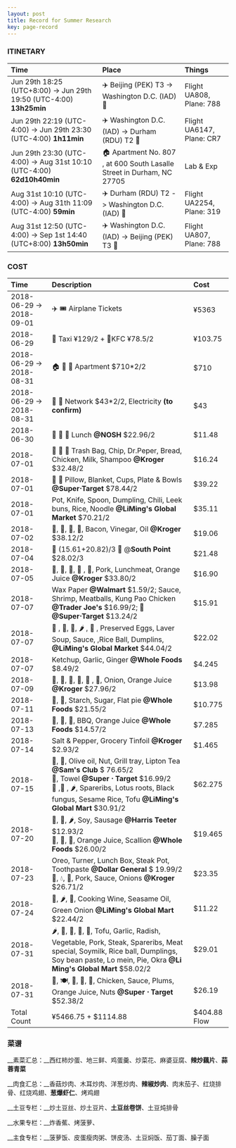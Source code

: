 ```yaml
---
layout: post
title: Record for Summer Research
key: page-record
---
```



### ITINETARY

| Time                                                         | Place                                                        | Things                    |
| :----------------------------------------------------------- | :----------------------------------------------------------- | :------------------------ |
| Jun 29th 18:25 (UTC+8:00) -> Jun 29th 19:50 (UTC-4:00) **13h25min** | :airplane: Beijing (PEK) T3 ->  Washington D.C. (IAD) :flight_arrival: | Flight UA808, Plane: 788  |
| Jun 29th 22:19 (UTC-4:00) -> Jun 29th 23:30 (UTC-4:00) **1h11min** | :airplane: Washington D.C. (IAD) ->  Durham (RDU) T2 :flight_arrival: | Flight UA6147, Plane: CR7 |
| Jun 29th 23:30 (UTC-4:00) -> Aug 31st 10:10 (UTC-4:00) **62d10h40min** | :house: Apartment No. 807 , at 600 South Lasalle Street in Durham, NC 27705 | Lab & Exp                 |
| Aug 31st 10:10 (UTC-4:00) -> Aug 31th 11:09 (UTC-4:00) **59min** | ✈️  Durham (RDU) T2 -> Washington D.C. (IAD) :flight_departure: | Flight UA2254, Plane: 319 |
| Aug 31st 12:50 (UTC-4:00) -> Sep 1st 14:40 (UTC+8:00) **13h50min** | ✈️ Washington D.C. (IAD) -> Beijing (PEK) T3 :flight_departure: | Flight UA807, Plane: 788  |

### COST

| Time                     | Description                                                  | Cost    |
| :----------------------- | :----------------------------------------------------------- | :------ |
| 2018-06-29 -> 2018-09-01 | :airplane: :tickets: Airplane Tickets                        | ¥5363   |
| 2018-06-29               | 🚕 Taxi ¥129/2 + 🍿KFC ¥78.5/2                                 | ¥103.75 |
| 2018-06-29 -> 2018-08-31 | :house: :potable_water: :sleeping_bed: Apartment $710*2/2    | $710    |
| 2018-06-29 -> 2018-08-31 | :signal_strength: :electric_plug: Network $43*2/2, Electricity __(to confirm)__ | $43     |
| 2018-06-30               | :pizza: :green_salad: :tropical_drink:  Lunch __@NOSH__ $22.96/2 | $11.48  |
| 2018-07-01               | :milk_glass: :bread: :baguette_bread: Trash Bag, Chip, Dr.Peper, Bread, Chicken, Milk, Shampoo __@Kroger__ $32.48/2 | $16.24  |
| 2018-07-01               | 🍉  🍞 Pillow, Blanket, Cups, Plate & Bowls __@Super$\cdot$Target__ $78.44/2 | $39.22  |
| 2018-07-01               | Pot, Knife, Spoon, Dumpling, Chili, Leek buns, Rice, Noodle __@LiMing's Global Market__ $70.21/2 | $35.11  |
| 2018-07-02               | :tomato:, :potato:, :carrot:, :chicken:, Bacon, Vinegar, Oil __@Kroger__ $38.12/2 | $19.06  |
| 2018-07-04               | 🚕 (15.61+20.82)/3 :cinema: @**South Point** $28.02/3         | $21.48  |
| 2018-07-05               | :milk_glass:, :egg:, :mushroom:, :banana: , 🍊, Pork, Lunchmeat, Orange Juice __@Kroger__ $33.80/2 | $16.90  |
| 2018-07-07              | Wax Paper __@Walmart__ \$1.59/2; Sauce, Shrimp, Meatballs, Kung Pao Chicken __@Trader Joe's__ \$16.99/2; :bread: __@Super$\cdot$Target__ \$13.24/2 | $15.91 |
| 2018-07-07              | :eggplant: , :tomato:, 🍄, :hot_pepper: , :meat_on_bone: , Preserved Eggs, Laver Soup, Sauce, ,Rice Ball, Dumplins, __@LiMing's Global Market__ $44.04/2 | $22.02 |
| 2018-07-07              | Ketchup, Garlic, Ginger __@Whole Foods__ $8.49/2 | $4.245 |
| 2018-07-09 | :eggplant:, :potato:, :peach:, :egg:, :bacon: , :milk_glass:, Onion, Orange Juice __@Kroger__ $27.96/2 | $13.98 |
| 2018-07-11 | :rice:, :bread:, Starch, Sugar, Flat pie __@Whole Foods__ $21.55/2 | $10.775 |
| 2018-07-13 | :chicken:, :ice_cream:, :milk_glass:, BBQ, Orange Juice __@Whole Foods__ $14.57/2 | $7.285 |
| 2018-07-14 | Salt & Pepper, Grocery Tinfoil __@Kroger__ $2.93/2 | $1.465 |
| 2018-07-15 | :pineapple:, :kiwi_fruit:, Olive oil, Nut, Grill tray, Lipton Tea __@Sam's Club__ \$ 76.65/2<br />:bread:, Towel __@Super $\cdot$ Target__ \$16.99/2<br />:mushroom: ,:potato: , :hot_pepper:, Spareribs, Lotus roots, Black fungus, Sesame Rice, Tofu __@LiMing's Global Mart__ \$30.91/2 | $62.275 |
| 2018-07-20 | :eggplant:, :tomato:, :hot_pepper:, Soy, Sausage __@Harris Teeter__ \$12.93/2<br />:potato:, :rice:, :shrimp:, Orange Juice, Scallion __@Whole Foods__ \$26.00/2 | $19.465 |
| 2018-07-23 | Oreo, Turner, Lunch Box, Steak Pot, Toothpaste __@Dollar General__ \$ 19.99/2<br/>:milk_glass:, :droplet:, :bacon:, Pork, Sauce, Onions __@Kroger__ \$26.71/2 | $23.35 |
| 2018-07-24 | :carrot:, :hot_pepper:, :rice:, Cooking Wine, Seasame Oil, Green Onion __@LiMing's Global Mart__ \$22.44/2 | $11.22 |
| 2018-07-31    | :hot_pepper:, :potato:, :peanuts:, :eggplant:, :egg:, Tofu, Garlic, Radish, Vegetable, Pork, Steak, Spareribs, Meat special, Soymilk, Rice ball, Dumplings, Soy bean paste, Lo mein, Pie, Okra __@Li Ming's Global Mart__ \$58.02/2 | $29.01 |
| 2018-07-31    | :shrimp:, :plate_with_cutlery:, :milk_glass:, :strawberry:, :kiwi_fruit:, Chicken, Sauce, Plums, Orange Juice, Nuts __@Super $\cdot$ Target__  \$52.38/2 | $26.19 |
| Total Count              | ¥5466.75 + \$1114.88 | $404.88 Flow |

### 菜谱

__素菜汇总：__西红柿炒蛋、地三鲜、鸡蛋羹、炒菜花、麻婆豆腐、__辣炒藕片__、__蒜蓉青菜__

__肉食汇总：__香菇炒肉、木耳炒肉、洋葱炒肉、__辣椒炒肉__、肉末茄子、红烧排骨、红烧鸡翅、__葱爆虾仁__、烤鸡翅

__土豆专栏：__炒土豆丝、炒土豆片、__土豆丝卷饼__、土豆炖排骨

__水果专栏：__炸香蕉、烤菠萝、

__主食专栏：__菠萝饭、皮蛋瘦肉粥、饼皮汤、土豆焖饭、茄丁面、臊子面